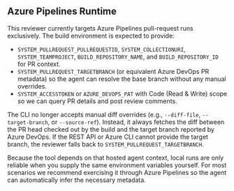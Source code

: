 ## Azure Pipelines Runtime

This reviewer currently targets Azure Pipelines pull-request runs exclusively. The build
environment is expected to provide:

- `SYSTEM_PULLREQUEST_PULLREQUESTID`, `SYSTEM_COLLECTIONURI`, `SYSTEM_TEAMPROJECT`,
  `BUILD_REPOSITORY_NAME`, and `BUILD_REPOSITORY_ID` for PR context.
- `SYSTEM_PULLREQUEST_TARGETBRANCH` (or equivalent Azure DevOps PR metadata) so the agent can
  resolve the base branch without any manual overrides.
- `SYSTEM_ACCESSTOKEN` or `AZURE_DEVOPS_PAT` with Code (Read & Write) scope so we can query PR
  details and post review comments.

The CLI no longer accepts manual diff overrides (e.g., `--diff-file`, `--target-branch`, or
`--source-ref`). Instead, it always fetches the diff between the PR head checked out by the build
and the target branch reported by Azure DevOps. If the REST API or Azure CLI cannot provide the
target branch, the reviewer falls back to `SYSTEM_PULLREQUEST_TARGETBRANCH`.

Because the tool depends on that hosted agent context, local runs are only reliable when you supply
the same environment variables yourself. For most scenarios we recommend exercising it through Azure
Pipelines so the agent can automatically infer the necessary metadata.

